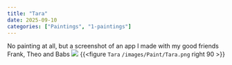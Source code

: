 ```yaml
---
title: "Tara"
date: 2025-09-10
categories: ["Paintings", "1-paintings"]
---
```

No painting at all, but a screenshot of an app I made with my good friends Frank, Theo and Babs
![](Tara.png)
{{<figure `Tara` `/images/Paint/Tara.png` right 90 >}}
